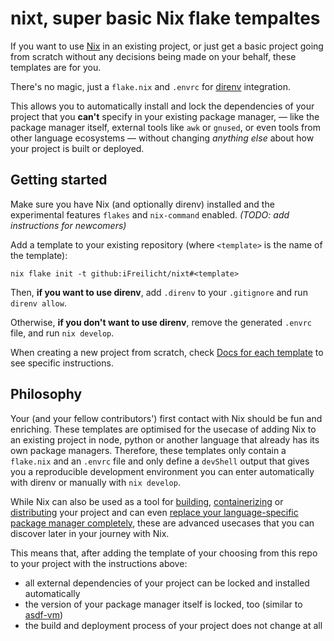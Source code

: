 # nixt, super basic Nix flake tempaltes

If you want to use [Nix](https://nixos.org/) in an existing project, or just get a basic project going from scratch without
any decisions being made on your behalf, these templates are for you.

There's no magic, just a `flake.nix` and `.envrc` for [direnv](https://direnv.net/) integration.

This allows you to automatically install and lock the dependencies of your project that you **can't** specify in your existing package manager,
— like the package manager itself, external tools like `awk` or `gnused`, or even tools from other language ecosystems —
without changing *anything else* about how your project is built or deployed.

## Getting started

Make sure you have Nix (and optionally direnv) installed and the experimental features `flakes` and `nix-command` enabled. *(TODO: add instructions for newcomers)*

Add a template to your existing repository (where `<template>` is the name of the template):

```
nix flake init -t github:iFreilicht/nixt#<template>
```

Then, **if you want to use direnv**, add `.direnv` to your `.gitignore` and run `direnv allow`.

Otherwise, **if you don't want to use direnv**, remove the generated `.envrc` file, and run `nix develop`.

When creating a new project from scratch, check [Docs for each template](#docs-for-each-template) to see specific instructions.

## Philosophy

Your (and your fellow contributors') first contact with Nix should be fun and enriching.
These templates are optimised for the usecase of adding Nix to an existing project in node, python or another language
that already has its own package managers.
Therefore, these templates only contain a `flake.nix` and an `.envrc` file and only define a `devShell` output that
gives you a reproducible development environment you can enter automatically with direnv or manually with `nix develop`.

While Nix can also be used as a tool for
[building](https://nixos.org/manual/nix/unstable/command-ref/new-cli/nix3-build),
[containerizing](https://nixos.org/manual/nixpkgs/unstable/#sec-pkgs-dockerTools) or
[distributing](https://nixos.org/manual/nix/unstable/command-ref/new-cli/nix#installables) your project and can even
[replace your language-specific package manager completely](https://nixos.org/manual/nixpkgs/unstable/#buildpythonapplication-function),
these are advanced usecases that you can discover later in your journey with Nix.

This means that, after adding the template of your choosing from this repo to your project with the instructions above:

* all external dependencies of your project can be locked and installed automatically
* the version of your package manager itself is locked, too (similar to [asdf-vm](https://asdf-vm.com/))
* the build and deployment process of your project does not change at all

